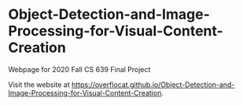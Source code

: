# Object-Detection-and-Image-Processing-for-Visual-Content-Creation
Webpage for 2020 Fall CS 639 Final Project

Visit the website at https://overflocat.github.io/Object-Detection-and-Image-Processing-for-Visual-Content-Creation.
